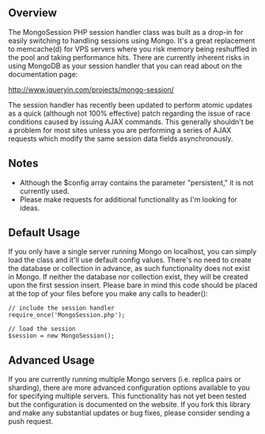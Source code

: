 Overview
--------
The MongoSession PHP session handler class was built as a drop-in for easily switching to handling sessions using Mongo. It's a 
great replacement to memcache(d) for VPS servers where you risk memory being reshuffled in the pool and taking performance hits. 
There are currently inherent risks in using MongoDB as your session handler that you can read about on the documentation page:

http://www.jqueryin.com/projects/mongo-session/

The session handler has recently been updated to perform atomic updates as a quick (although not 100% effective) patch regarding the 
issue of race conditions caused by issuing AJAX commands. This generally shouldn't be a problem for most sites unless you are 
performing a series of AJAX requests which modify the same session data fields asynchronously.

Notes
-----
-  Although the $config array contains the parameter "persistent," it is not currently used.
-  Please make requests for additional functionality as I'm looking for ideas.

Default Usage 
-------------
If you only have a single server running Mongo on localhost, you can simply load the class and it'll use default config values. 
There's no need to create the database or collection in advance, as such functionality does not exist in Mongo. If neither the 
database nor collection exist, they will be created upon the first session insert. Please bare in mind this code should be placed at 
the top of your files before you make any calls to header():

    // include the session handler
    require_once('MongoSession.php');

    // load the session
    $session = new MongoSession();

Advanced Usage
--------------

If you are currently running multiple Mongo servers (i.e. replica pairs or sharding), there are more advanced configuration options
available to you for specifying multiple servers.  This functionality has not yet been tested but the configuration is documented 
on the website. If you fork this library and make any substantial updates or bug fixes, please consider sending a push request.

